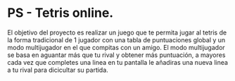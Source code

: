 # PS - Tetris online.

El objetivo del proyecto es realizar un juego que te permita jugar al tetris de la forma tradicional de 1 jugador con una tabla de puntuaciones global y 
un modo multijugador en el que compitas con un amigo.
El modo multijugador se basa en aguantar más que tu rival y obtener más puntuación, a mayores cada vez que completes una linea en tu pantalla le añadiras 
una nueva linea a tu rival para dicicultar su partida.
